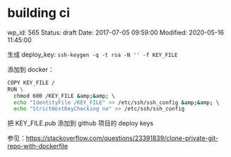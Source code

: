 # building ci


wp_id: 565
Status: draft
Date: 2017-07-05 09:59:00
Modified: 2020-05-16 11:45:00


生成 deploy_key: `ssh-keygen -q -t rsa -N '' -f KEY_FILE`

添加到 docker：

```sh
COPY KEY_FILE /
RUN \
  chmod 600 /KEY_FILE &amp;&amp; \  
  echo "IdentityFile /KEY_FILE" >> /etc/ssh/ssh_config &amp;&amp; \  
  echo "StrictHostKeyChecking no" >> /etc/ssh/ssh_config
```

把 KEY_FILE.pub 添加到 github 项目的 deploy keys

参见：https://stackoverflow.com/questions/23391839/clone-private-git-repo-with-dockerfile